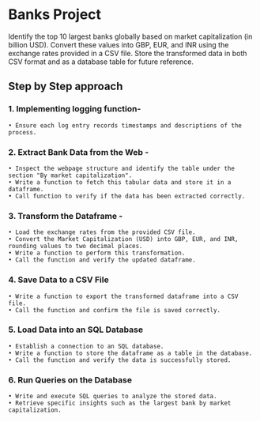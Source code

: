 # Banks Project
Identify the top 10 largest banks globally based on market capitalization (in billion USD). Convert these values into GBP, EUR, and INR using the exchange rates provided in a CSV file. Store the transformed data in both CSV format and as a database table for future reference.

## Step by Step approach

### 1. Implementing logging function- 
    • Ensure each log entry records timestamps and descriptions of the process.

### 2. Extract Bank Data from the Web -
    • Inspect the webpage structure and identify the table under the section "By market capitalization".
    • Write a function to fetch this tabular data and store it in a dataframe.
    • Call function to verify if the data has been extracted correctly.

### 3. Transform the Dataframe -
    • Load the exchange rates from the provided CSV file.
    • Convert the Market Capitalization (USD) into GBP, EUR, and INR, rounding values to two decimal places.
    • Write a function to perform this transformation.
    • Call the function and verify the updated dataframe.

### 4. Save Data to a CSV File
    • Write a function to export the transformed dataframe into a CSV file.
    • Call the function and confirm the file is saved correctly.

### 5. Load Data into an SQL Database
    • Establish a connection to an SQL database.
    • Write a function to store the dataframe as a table in the database.
    • Call the function and verify the data is successfully stored.

### 6.  Run Queries on the Database
    • Write and execute SQL queries to analyze the stored data.
    • Retrieve specific insights such as the largest bank by market capitalization.
    
